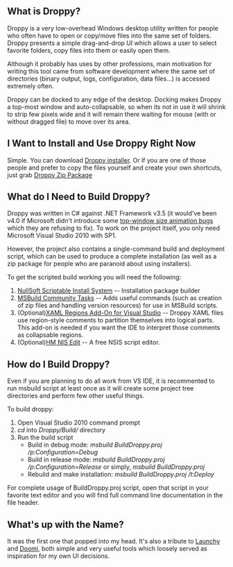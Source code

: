 What is Droppy?
---------------
Droppy is a very low-overhead Windows desktop utility written for people who often have to open or copy/move files into the same set of folders. Droppy presents a simple drag-and-drop UI which allows a user to select favorite folders, copy files into them or easily open them.

Although it probably has uses by other professions, main motivation for writing this tool came from software development where the same set of directories (binary output, logs, configuration, data files...) is accessed extremely often.

Droppy can be docked to any edge of the desktop.  Docking makes Droppy a top-most window and auto-collapsable, so when its not in use it will shrink to strip few pixels wide and it will remain there waiting for mouse (with or without dragged file) to move over its area. 


I Want to Install and Use Droppy Right Now
------------------------------------------
Simple. You can download [Droppy installer](https://github.com/downloads/dxm007/Droppy/DroppySetup-0.9.0.0.exe). Or if you are one of those people and prefer to copy the files yourself and create your own shortcuts, just grab [Droppy Zip Package](https://github.com/downloads/dxm007/Droppy/Droppy-0.9.0.0.zip)


What do I Need to Build Droppy?
-------------------------------
Droppy was written in C# against .NET Framework v3.5 (it would've been v4.0 if Microsoft didn't introduce some [top-window size animation bugs][1] which they are refusing to fix). To work on the project itself, you only need Microsoft Visual Studio 2010 with SP1.

However, the project also contains a single-command build and deployment script, which can be used to produce a complete installation (as well as a zip package for people who are paranoid about using installers).

To get the scripted build working you will need the following:

1. [NullSoft Scriptable Install System][2] -- Installation package builder
2. [MSBuild Community Tasks][3] -- Adds useful commands (such as creation of zip files and handling version resources) for use in MSBuild scripts.
3. (Optional)[XAML Regions Add-On for Visual Studio][4] -- Droppy XAML files use region-style comments to partition themselves into logical parts. This add-on is needed if you want the IDE to interpret those comments as collapsable regions.
4. (Optional)[HM NIS Edit][5] -- A free NSIS script editor.


How do I Build Droppy?
----------------------
Even if you are planning to do all work from VS IDE, it is recommented to run msbuild script at least once as it will create some project tree directories and perform few other useful things.

To build droppy:

1. Open Visual Studio 2010 command prompt
2. *cd* into *Droppy/Build/* directory
3. Run the build script
    * Build in debug mode: *msbuild BuildDroppy.proj /p:Configuration=Debug*
	* Build in release mode: *msbuild BuildDroppy.proj /p:Configuration=Release* or simply, *msbuild BuildDroppy.proj*
	* Rebuild and make installation: *msbuild BuildDroppy.proj /t:Deploy*
	
For complete usage of BuildDroppy.proj script, open that script in your favorite text editor and you will find full command line documentation in the file header.


What's up with the Name?
------------------------
It was the first one that popped into my head. It's also a tribute to [Launchy][6] and [Doomi][7], both simple and very useful tools which loosely served as inspiration for my own UI decisions.
 

[1]: http://connect.microsoft.com/VisualStudio/feedback/details/715415/window-width-height-animation-in-wpf-got-broken-on-net-framework-4-0
[2]: http://nsis.sourceforge.net/Download
[3]: http://msbuildtasks.tigris.org/
[4]: http://visualstudiogallery.msdn.microsoft.com/3c534623-bb05-417f-afc0-c9e26bf0e177
[5]: http://hmne.sourceforge.net/
[6]: http://www.launchy.net/
[7]: http://doominow.com/